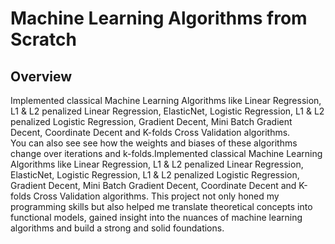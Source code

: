 # Machine Learning Algorithms from Scratch
## Overview
Implemented classical Machine Learning Algorithms like Linear Regression, L1 & L2 penalized Linear Regression, ElasticNet, Logistic Regression, L1 & L2 penalized Logistic Regression, Gradient Decent, Mini Batch Gradient Decent, Coordinate Decent and K-folds Cross Validation algorithms. <br>
You can also see see how the weights and biases of these algorithms change over iterations and k-folds.Implemented classical Machine Learning Algorithms like Linear Regression, L1 & L2 penalized Linear Regression, ElasticNet, Logistic Regression, L1 & L2 penalized Logistic Regression, Gradient Decent, Mini Batch Gradient Decent, Coordinate Decent and K-folds Cross Validation algorithms. This project not only honed my programming skills but also helped me translate theoretical concepts into functional models, gained insight into the nuances of machine learning algorithms and build a strong and solid foundations.
